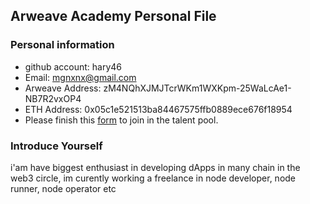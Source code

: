 ## Arweave Academy Personal File

### Personal information

- github account: hary46
- Email: mgnxnx@gmail.com
- Arweave Address: zM4NQhXJMJTcrWKm1WXKpm-25WaLcAe1-NB7R2vxOP4
- ETH Address: 0x05c1e521513ba84467575ffb0889ece676f18954
- Please finish this [form](https://docs.google.com/forms/d/e/1FAIpQLSfWA5fIIcBgmRppm3jNz5vmf9Mai_QMVil-2pO4r7YKn_Zhtw/viewform?usp=sf_link) to join in the talent pool.

### Introduce Yourself
 i'am have biggest enthusiast in developing dApps in many chain in the web3 circle, im curently working a freelance in node developer, node runner, node operator etc
